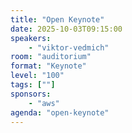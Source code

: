 ```yaml
---
title: "Open Keynote"
date: 2025-10-03T09:15:00
speakers:
    - "viktor-vedmich"
room: "auditorium"
format: "Keynote" 
level: "100"
tags: [""]
sponsors: 
    - "aws"
agenda: "open-keynote"
---
```

